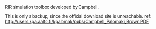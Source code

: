 RIR simulation toolbox developed by Campbell. 

This is only a backup, since the official download site is unreachable.
ref: http://users.spa.aalto.fi/kpalomak/pubs/Campbell_Palomaki_Brown.PDF

